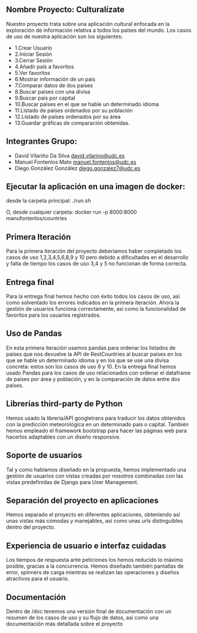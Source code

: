## Nombre Proyecto: Culturalízate

Nuestro proyecto trata sobre una aplicación cultural enfocada en la exploración de información relativa 
a todos los países del mundo. Los casos de uso de nuestra aplicación son los siguientes:

 - 1.Crear Usuario
 - 2.Iniciar Sesión
 - 3.Cerrar Sesión
 - 4.Añadir país a favoritos
 - 5.Ver favoritos
 - 6.Mostrar información de un país
 - 7.Comparar datos de dos países
 - 8.Buscar países con una divisa
 - 9.Buscar país por capital
 - 10.Buscar países en el que se hable un determinado idioma
 - 11.Listado de países ordenados por su población
 - 12.Listado de países ordenados por su área
 - 13.Guardar gráficas de comparación obtenidas.

## Integrantes Grupo:
 - David Vilariño Da Silva david.vilarino@udc.es
 - Manuel Fontenlos Mato manuel.fontenlos@udc.es
 - Diego González González diego.gonzalez7@udc.es

## Ejecutar la aplicación en una imagen de docker:

desde la carpeta principal:
./run.sh 

O, desde cualquier carpeta:
docker run -p 8000:8000 manufontenlos/countries

## Primera Iteración

Para la primera iteración del proyecto deberíamos haber completado los casos de uso 1,2,3,4,5,6,8,9 y 10 pero debido a dificultades en el desarrollo y falta de tiempo los casos de uso  3,4 y 5 no funcionan de forma correcta.

## Entrega final

Para la entrega final hemos hecho con éxito todos los casos de uso, así como solventado los errores indicados en la primera iteración. Ahora la gestión de usuarios funciona correctamente, así como la funcionalidad de favoritos para los usuarios registrados.

## Uso de Pandas

En esta primera iteración usamos pandas para ordenar los listados de países que nos devuelve la API de RestCountries al buscar países en los que se hable un determinado idioma y en los que se use una divisa concreta: estos son los casos de uso 8 y 10.
En la entrega final hemos usado Pandas para los casos de uso relacionados con ordenar el dataframe de países por área y población, y en la comparación de datos entre dos países.

## Librerías third-party de Python

Hemos usado la librería/API googletrans para traducir los datos obtenidos con la predicción meteorológica en un determinado país o capital.
También hemos empleado el framework bootstrap para hacer las páginas web para hacerlos adaptables con un diseño responsive.

## Soporte de usuarios

Tal y como habíamos diseñado en la propuesta, hemos implementado una gestión de usuarios con vistas creadas por nosotros combinadas con las vistas predefinidas de Django para User Management.

## Separación del proyecto en aplicaciones

Hemos separado el proyecto en diferentes aplicaciones, obteniendo así unas vistas más cómodas y manejables, así como unas urls distinguibles dentro del proyecto.

## Experiencia de usuario e interfaz cuidadas

Los tiempos de respuesta ante peticiones los hemos reducido lo máximo posible, gracias a la concurrencia. Hemos diseñado también pantallas de error, spinners de carga mientras se realizan las operaciones y diseños atractivos para el usuario.

## Documentación

Dentro de /doc tenemos una versión final de documentación con un resumen de los casos de uso y su flujo de datos, así como una documentación más detallada sobre el proyecto
